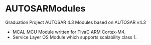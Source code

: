 # AUTOSARModules
Graduation Project AUTOSAR 4.3 Modules  based on AUTOSAR v4.3

- MCAL MCU Module written for TivaC ARM Cortex-M4.
- Service Layer OS Module which supports scalability class 1. 
  
